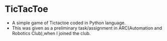 # TicTacToe
* A simple game of Tictactoe coded in Python language.
* This was given as a preliminary task/assignment in ARC(Automation and Robotics Club),when I joined the club.
